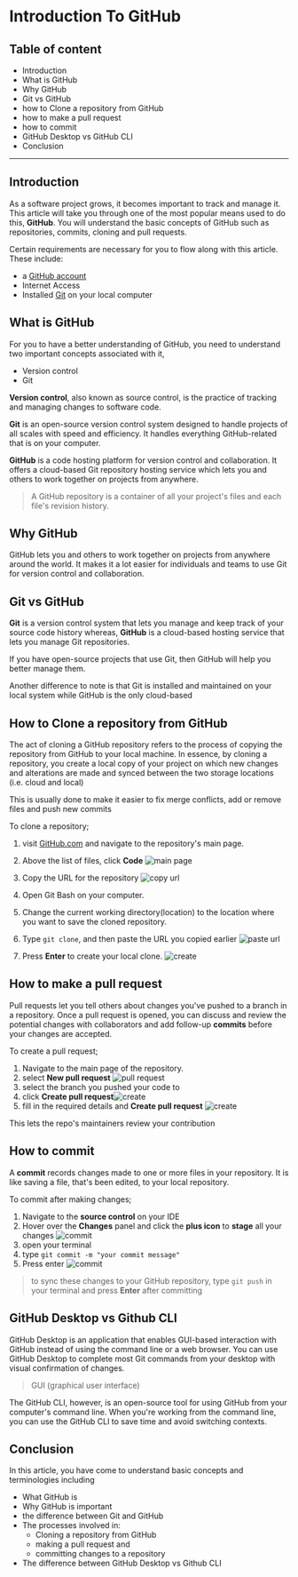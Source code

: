 # Introduction To GitHub

## Table of content

- Introduction
- What is GitHub
- Why GitHub
- Git vs GitHub
- how to Clone a repository from GitHub
- how to make a pull request
- how to commit
- GitHub Desktop vs GitHub CLI
- Conclusion

---

## Introduction

As a software project grows, it becomes important to track and manage it.
This article will take you through one of the most popular means used to do this, **GitHub**. You will understand the basic concepts of GitHub such as repositories, commits, cloning and pull requests.

Certain requirements are necessary for you to flow along with this article. These include:

- a [GitHub account](http://github.com/)
- Internet Access
- Installed [Git](https://git-scm.com/) on your local computer

## What is GitHub

For you to have a better understanding of GitHub, you need to understand two important concepts associated with it,

- Version control
- Git

**Version control**, also known as source control, is the practice of tracking and managing changes to software code.

**Git** is an open-source version control system designed to handle projects of all scales with speed and efficiency. It handles everything GitHub-related that is on your computer.

**GitHub** is a code hosting platform for version control and collaboration. It offers a cloud-based Git repository hosting service which lets you and others to work together on projects from anywhere.

> A GitHub repository is a container of all your project's files and each file's revision history.

## Why GitHub

GitHub lets you and others to work together on projects from anywhere around the world.
It makes it a lot easier for individuals and teams to use Git for version control and collaboration.

## Git vs GitHub

**Git** is a version control system that lets you manage and keep track of your source code history whereas, **GitHub** is a cloud-based hosting service that lets you manage Git repositories.

If you have open-source projects that use Git, then GitHub will help you better manage them.

Another difference to note is that Git is installed and maintained on your local system while GitHub is the only cloud-based

## How to Clone a repository from GitHub

The act of cloning a GitHub repository refers to the process of copying the repository from GitHub to your local machine. In essence, by cloning a repository, you create a local copy of your project on which new changes and alterations are made and synced between the two storage locations (i.e. cloud and local)

This is usually done to make it easier to fix merge conflicts, add or remove files and push new commits

To clone a repository;

1. visit [GitHub.com](http://github.com/) and navigate to the repository's main page.

2. Above the list of files, click **Code**
   ![main page](img/img1.jpg)

3. Copy the URL for the repository
   ![copy url](img/img2.jpg)

4. Open Git Bash on your computer.

5. Change the current working directory(location) to the location where you want to save the cloned repository.

6. Type `git clone`, and then paste the URL you copied earlier
   ![paste url](img/img3.jpg)

7. Press **Enter** to create your local clone. ![create](img/img4.jpg)

## How to make a pull request

Pull requests let you tell others about changes you've pushed to a branch in a repository. Once a pull request is opened, you can discuss and review the potential changes with collaborators and add follow-up **commits** before your changes are accepted.

To create a pull request;

1. Navigate to the main page of the repository.
2. select **New pull request**
   ![pull request](img/img5.jpg)
3. select the branch you pushed your code to
4. click **Create pull request**![create](img/img6.jpg)
5. fill in the required details and **Create pull request** ![create](img/img7.jpg)

This lets the repo's maintainers review your contribution

## How to commit

A **commit** records changes made to one or more files in your repository. It is like saving a file, that's been edited, to your local repository.

To commit after making changes;

1. Navigate to the **source control** on your IDE
2. Hover over the **Changes** panel and click the **plus icon** to **stage** all your changes
   ![commit](img/img8.jpg)
3. open your terminal
4. type `git commit -m "your commit message"`
5. Press enter
   ![commit](img/img9.jpg)

> to sync these changes to your GitHub repository, type `git push` in your terminal and press **Enter** after committing

## GitHub Desktop vs Github CLI

GitHub Desktop is an application that enables GUI-based interaction with GitHub instead of using the command line or a web browser. You can use GitHub Desktop to complete most Git commands from your desktop with visual confirmation of changes.

> GUI (graphical user interface)

The GitHub CLI, however, is an open-source tool for using GitHub from your computer's command line.
When you're working from the command line, you can use the GitHub CLI to save time and avoid switching contexts.

## Conclusion

In this article, you have come to understand basic concepts and terminologies including

- What GitHub is
- Why GitHub is important
- the difference between Git and GitHub
- The processes involved in:
  - Cloning a repository from GitHub
  - making a pull request and
  - committing changes to a repository
- The difference between GitHub Desktop vs Github CLI
